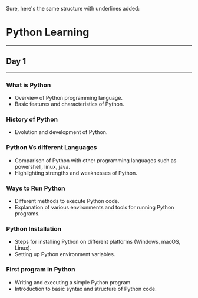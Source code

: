 Sure, here's the same structure with underlines added:

# Python Learning
---
## Day 1
---
### What is Python
- Overview of Python programming language.
- Basic features and characteristics of Python.

### History of Python
- Evolution and development of Python.

### Python Vs different Languages
- Comparison of Python with other programming languages such as powershell, linux, java.
- Highlighting strengths and weaknesses of Python.

### Ways to Run Python
- Different methods to execute Python code.
- Explanation of various environments and tools for running Python programs.

### Python Installation
- Steps for installing Python on different platforms (Windows, macOS, Linux).
- Setting up Python environment variables.

### First program in Python
- Writing and executing a simple Python program.
- Introduction to basic syntax and structure of Python code.
